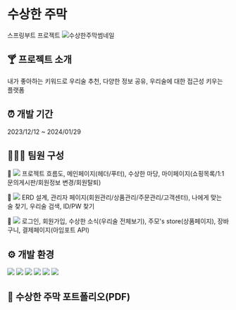 # 수상한 주막
스프링부트 프로젝트
![수상한주막썸네일](https://github.com/gb-team-project-jumak/jumak/assets/150095257/8f3d9a91-b97c-4154-812d-d66cf71d0065)



## 🍸 프로젝트 소개
내가 좋아하는 키워드로 우리술 추천, 다양한 정보 공유, 우리술에 대한 접근성 키우는 플랫폼

## ⏰ 개발 기간
2023/12/12 ~ 2024/01/29

## 🧑‍🤝‍🧑 팀원 구성
🦙 <img src="https://img.shields.io/badge/팀장: 유지수-purple?style=flat&logo=java&logoColor=F80000"> 
프로젝트 흐름도, 메인페이지(헤더/푸터), 수상한 마당, 마이페이지(쇼핑목록/1:1문의게시판/회원정보 변경/회원탈퇴) 

🐺 <img src="https://img.shields.io/badge/부팀장: 조수정-red?style=flat&logo=java&logoColor=F80000"> 
ERD 설계, 관리자 페이지(회원관리/상품관리/주문관리/고객센터), 나에게 맞는 술 찾기, 우리술 검색, ID/PW 찾기

🐬  <img src="https://img.shields.io/badge/팀원: 정은경-skyblue?style=flat&logo=java&logoColor=000000">
로그인, 회원가입, 수상한 소식(우리술 전체보기), 주모's store(상품페이지), 장바구니, 결제페이지(아임포트 API)


## ⚙️ 개발 환경
<img src="https://img.shields.io/badge/Java 17-skyblue?style=flat&logo=java&logoColor=F80000"> <img src="https://img.shields.io/badge/JDK 17 -pink?style=flat&logo=JDK&logoColor=F80000"> <img src="https://img.shields.io/badge/intellijidea-white?style=flat&logo=intellijidea&logoColor=000000"> <img src="https://img.shields.io/badge/springboot(3.2.2)-white?style=flat&logo=springboot&logoColor=6DB33F"> <img src="https://img.shields.io/badge/oracle DB(11xe)-red?style=flat&logo=oracle&logoColor=F80000"> <img src="https://img.shields.io/badge/Mybatis-orange?style=flat&logo=mybatis&logoColor=F80000"> 

## 🍹 수상한 주막 포트폴리오(PDF)



